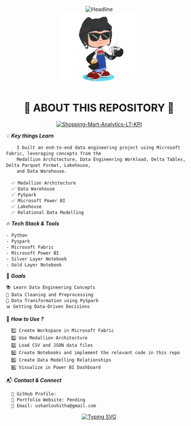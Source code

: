 <div align="center">
  <img src="https://readme-typing-svg.herokuapp.com?color=%230070FF&size=32&center=true&vCenter=true&width=600&height=50&lines=Adventure+Works+Project&font=Arial+Black" alt="Headline" />
</div>




 
 <div align=center>
        <img src="https://raw.githubusercontent.com/AhmedFathyDev/AhmedFathyDev/main/GitHub.png" alt="GitHub Octocat Drinking a Cup of Coffee" height="200">
  </div>


<h1 align="center">🌟  ABOUT THIS REPOSITORY 🌟 </h1>

<p align="center">
      <a href="https://ibb.co/zhSnQ4mb"><img src="https://i.ibb.co/WWcxG2HF/Shopping-Mart-Analytics-LT-KPI.jpg" alt="Shopping-Mart-Analytics-LT-KPI" border="0"></a>
</p>

💡 **_Key things Learn_**


        I built an end-to-end data engineering project using Microsoft Fabric, leveraging concepts from the 
        Medallion Architecture, Data Engineering Workload, Delta Tables, Delta Parquet Format, Lakehouse, 
        and Data Warehouse.

      ✅ Medallion Architecture
      ✅ Data Warehouse
      ✅ PySpark
      ✅ Microsoft Power BI
      ✅ Lakehouse
      ✅ Relational Data Modelling

🔥 **_Tech Stack & Tools_**


    - Python
    - Pyspark
    - Microsoft Fabric
    - Microsoft Power BI
    - Silver Layer Notebook
    - Gold Layer Notebook

  
  🎯 **_Goals_**

    📚 Learn Data Engineering Concepts
    🧹 Data Cleaning and Preprocessing
    🔄 Data Transformation using PySpark
    📊 Getting Data-Driven Decisions

📌 **_How to Use ?_**

      1️⃣ Create Workspace in Microsoft Fabric
      2️⃣ Use Medallion Architecture
      3️⃣ Load CSV and JSON data files
      4️⃣ Create Notebooks and implement the relevant code in this repo
      5️⃣ Create Data Modelling Relationships
      6️⃣ Visualize in Power BI Dashboard

📬 **_Contact & Connect_**

      👤 GitHub Profile:
      💼 Portfolio Website: Pending
      📧 Email: ushanloshitha@gmail.com

<p align="center">
  <a href="https://git.io/typing-svg">
    <img src="https://readme-typing-svg.demolab.com?font=Arial+Black&letterSpacing=8px&pause=1000&color=CCD713&background=FF306200&center=true&vCenter=true&width=435&lines=%F0%9F%9A%80+Good+Luck++!+%F0%9F%91%A8%E2%80%8D%F0%9F%92%BB%E2%9C%A8" alt="Typing SVG" />
  </a>
</p>
  
